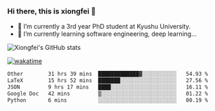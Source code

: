 ### Hi there, this is xiongfei 👋


- 🔭 I’m currently a 3rd year PhD student at Kyushu University.
- 🌱 I’m currently learning software engineering, deep learning...

<!--
**X1on9f31/X1on9f31** is a ✨ _special_ ✨ repository because its `README.md` (this file) appears on your GitHub profile.
Here are some ideas to get you started:
-->

![Xiongfei's GitHub stats](https://github-readme-stats.vercel.app/api?username=X1on9f31)


[![wakatime](https://wakatime.com/badge/user/9e8d5516-d162-43e7-9563-87295d455a71.svg)](https://wakatime.com/@9e8d5516-d162-43e7-9563-87295d455a71)

<!--START_SECTION:waka-->

```txt
Other        31 hrs 39 mins  █████████████▓░░░░░░░░░░░   54.93 %
LaTeX        15 hrs 52 mins  ███████░░░░░░░░░░░░░░░░░░   27.56 %
JSON         9 hrs 17 mins   ████░░░░░░░░░░░░░░░░░░░░░   16.11 %
Google Doc   42 mins         ▒░░░░░░░░░░░░░░░░░░░░░░░░   01.22 %
Python       6 mins          ░░░░░░░░░░░░░░░░░░░░░░░░░   00.19 %
```

<!--END_SECTION:waka-->

